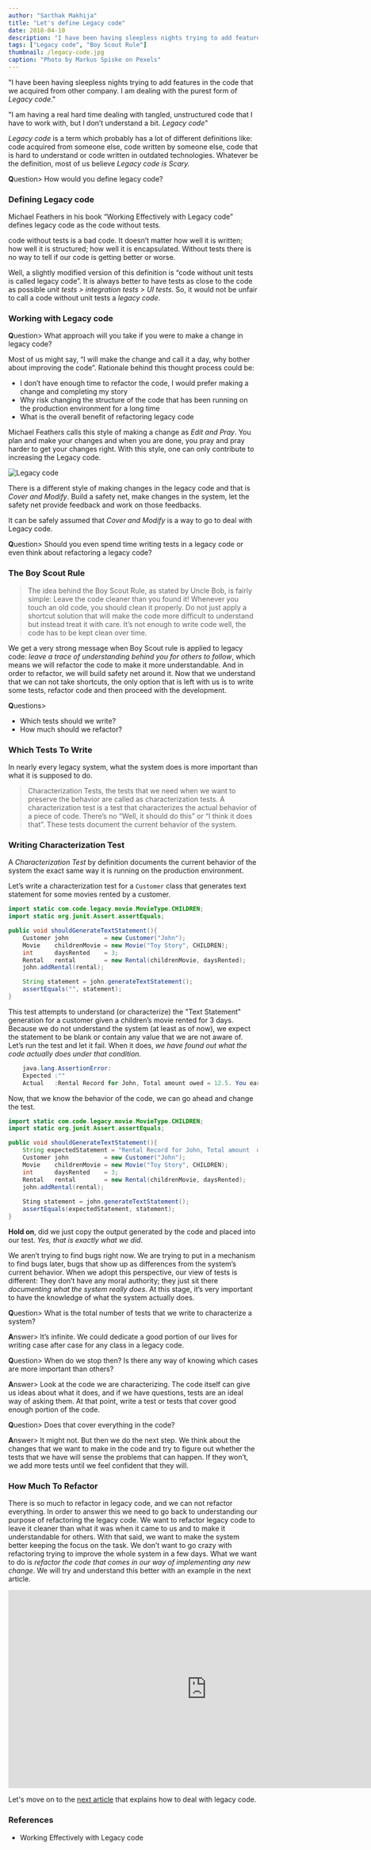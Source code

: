 ```yaml
---
author: "Sarthak Makhija"
title: "Let's define Legacy code"
date: 2018-04-10
description: "I have been having sleepless nights trying to add features in the code that we acquired from other company. I am dealing with the purest form of Legacy code. I am having a real hard time dealing with tangled, unstructured code that I have to work with, but I don’t understand a bit. Legacy code!. Let's understand what is Legacy code."
tags: ["Legacy code", "Boy Scout Rule"]
thumbnail: /legacy-code.jpg
caption: "Photo by Markus Spiske on Pexels"
---
```

"I have been having sleepless nights trying to add features in the code that we acquired from other company. I am dealing with the purest form of *Legacy code*."

"I am having a real hard time dealing with tangled, unstructured code that I have to work with, but I don’t understand a bit. *Legacy code*"

*Legacy code* is a term which probably has a lot of different definitions like: code acquired from someone else, code written by someone else, code that is hard to understand or code written in outdated technologies. Whatever be the definition, most of us believe *Legacy code is Scary.*

**Q**uestion> How would you define legacy code?

### Defining Legacy code
Michael Feathers in his book “Working Effectively with Legacy code” defines legacy code as the code without tests.

code without tests is a bad code. It doesn’t matter how well it is written; how well it is structured; how well it is encapsulated. Without tests there is no way to tell if our code is getting better or worse.

Well, a slightly modified version of this definition is “code without unit tests is called legacy code”. It is always better to have tests as close to the code as possible *unit tests > integration tests > UI tests*. So, it would not be unfair to call a code without unit tests a *legacy code*.

### Working with Legacy code

**Q**uestion> What approach will you take if you were to make a change in legacy code?

Most of us might say, “I will make the change and call it a day, why bother about improving the code”. Rationale behind this thought process could be:
- I don’t have enough time to refactor the code, I would prefer making a change and completing my story
- Why risk changing the structure of the code that has been running on the production environment for a long time
- What is the overall benefit of refactoring legacy code

Michael Feathers calls this style of making a change as *Edit and Pray*. You plan and make your changes and when you are done, you pray and pray harder to get your changes right.
With this style, one can only contribute to increasing the Legacy code.

<div class="align-center">
<img title="Legacy code" src="/legacy-code.jpeg" alt="Legacy code" />
</div>

There is a different style of making changes in the legacy code and that is *Cover and Modify*. Build a safety net, make changes in the system, let the safety net provide feedback and work on those feedbacks.

It can be safely assumed that *Cover and Modify* is a way to go to deal with Legacy code.

**Q**uestion> Should you even spend time writing tests in a legacy code or even think about refactoring a legacy code?

### The Boy Scout Rule
> The idea behind the Boy Scout Rule, as stated by Uncle Bob, is fairly simple: Leave the code cleaner than you found it! Whenever you touch an old code, you should clean it properly. Do not just apply a shortcut solution that will make the code more difficult to understand but instead treat it with care. It’s not enough to write code well, the code has to be kept clean over time.

We get a very strong message when Boy Scout rule is applied to legacy code: *leave a trace of understanding behind you for others to follow*, which means we will refactor the code to make it more understandable. And in order to refactor, we will build  safety net around it.
Now that we understand that we can not take shortcuts, the only option that is left with us is to write some tests, refactor code and then proceed with the development.

**Q**uestions>
- Which tests should we write?
- How much should we refactor?

### Which Tests To Write
In nearly every legacy system, what the system does is more important than what it is supposed to do.
> Characterization Tests, the tests that we need when we want to preserve the behavior are called as characterization tests. A characterization test is a test that characterizes the actual behavior of a piece of code. There’s no “Well, it should do this” or “I think it does that”. These tests document the current behavior of the system.

### Writing Characterization Test
A *Characterization Test* by definition documents the current behavior of the system the exact same way it is running on the production environment.

Let’s write a characterization test for a `Customer` class that generates text statement for some movies rented by a customer.
```java
import static com.code.legacy.movie.MovieType.CHILDREN;
import static org.junit.Assert.assertEquals;

public void shouldGenerateTextStatement(){
    Customer john          = new Customer("John");
    Movie    childrenMovie = new Movie("Toy Story", CHILDREN);   
    int      daysRented    = 3;
    Rental   rental        = new Rental(childrenMovie, daysRented);
    john.addRental(rental);

    String statement = john.generateTextStatement();
    assertEquals("", statement);
}
```

This test attempts to understand (or characterize) the "Text Statement" generation for a customer given a children’s movie rented for 3 days. Because we do not understand the system (at least as of now), we expect the statement to be blank or contain any value that we are not aware of.
Let’s run the test and let it fail. When it does, *we have found out what the code actually does under that condition*.

```java
    java.lang.AssertionError:
    Expected :""
    Actual   :Rental Record for John, Total amount owed = 12.5. You earned 4 frequent renter points.</pre></div>
```
Now, that we know the behavior of the code, we can go ahead and change the test.

```java
import static com.code.legacy.movie.MovieType.CHILDREN;
import static org.junit.Assert.assertEquals;

public void shouldGenerateTextStatement(){
    String expectedStatement = "Rental Record for John, Total amount  owed = 12.5. You earned 4 frequent renter points";
    Customer john          = new Customer("John");
    Movie    childrenMovie = new Movie("Toy Story", CHILDREN);   
    int      daysRented    = 3;
    Rental   rental        = new Rental(childrenMovie, daysRented);
    john.addRental(rental);
    
    Sting statement = john.generateTextStatement();
    assertEquals(expectedStatement, statement);
}
```

**Hold on**, did we just copy the output generated by the code and placed into our test. *Yes, that is exactly what we did.*

We aren’t trying to find bugs right now. We are trying to put in a mechanism to find bugs later, bugs that show up as differences from the system’s current behavior. When we adopt this perspective, our view of tests is different: They don’t have any moral authority; they just sit there *documenting what the system really does*. At this stage, it’s very important to have the knowledge of what the system actually does.

**Q**uestion> What is the total number of tests that we write to characterize a system?

**A**nswer> It’s infinite. We could dedicate a good portion of our lives for writing case after case for any class in a legacy code.

**Q**uestion> When do we stop then? Is there any way of knowing which cases are more important than others?

**A**nswer> Look at the code we are characterizing. The code itself can give us ideas about what it does, and if we have questions, tests are an ideal way of asking them. At that point, write a test or tests that cover good enough portion of the code.

**Q**uestion> Does that cover everything in the code?

**A**nswer> It might not. But then we do the next step. We think about the changes that we want to make in the code and try to figure out whether the tests that we have will sense the problems that can happen. If they won’t, we add more tests until we feel confident that they will.

### How Much To Refactor
There is so much to refactor in legacy code, and we can not refactor everything. In order to answer this we need to go back to understanding our purpose of refactoring the legacy code.
We want to refactor legacy code to leave it cleaner than what it was when it came to us and to make it understandable for others.
With that said, we want to make the system better keeping the focus on the task. We don’t want to go crazy with refactoring trying to improve the whole system in a few days. What we want to do is *refactor the code that comes in our way of implementing any new change*. We will try and understand this better with an example in the next article.

   <iframe width="800" height="400" src="https://www.youtube.com/embed/0U83rST3ang" frameborder="0" allow="accelerometer; autoplay; encrypted-media; gyroscope; picture-in-picture" allowfullscreen></iframe>

Let's move on to the [next article](/blog/lets_deal_with_legacy_code/) that explains how to deal with legacy code.

### References
- Working Effectively with Legacy code

